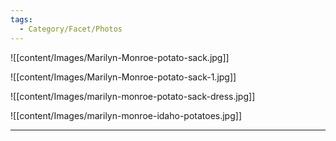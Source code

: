 ```yaml
---
tags:
  - Category/Facet/Photos
---
```

![[content/Images/Marilyn-Monroe-potato-sack.jpg]]

![[content/Images/Marilyn-Monroe-potato-sack-1.jpg]]

![[content/Images/marilyn-monroe-potato-sack-dress.jpg]]

![[content/Images/marilyn-monroe-idaho-potatoes.jpg]]

---
